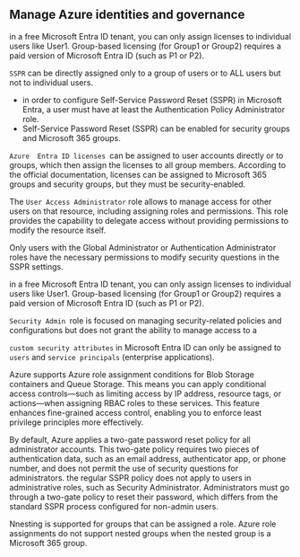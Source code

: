## Manage Azure identities and governance

in a free Microsoft Entra ID tenant, you can only assign licenses to individual users like User1. Group-based licensing (for Group1 or Group2) requires a paid version of Microsoft Entra ID (such as P1 or P2).

`SSPR` can be directly assigned only to a group of users or to ALL users but not to individual users.

- in order to configure Self-Service Password Reset (SSPR) in Microsoft Entra, a user must have at least the Authentication Policy Administrator role.
- Self-Service Password Reset (SSPR) can be enabled for security groups and Microsoft 365 groups.

`Azure  Entra ID licenses `can be assigned to user accounts directly or to groups, which then assign the licenses to all group members. According to the official documentation, licenses can be assigned to Microsoft 365 groups and security groups, but they must be security-enabled.

The `User Access Administrator` role allows to manage access for other users on that resource, including assigning roles and permissions. This role provides the capability to delegate access without providing permissions to modify the resource itself.

Only users with the Global Administrator or Authentication Administrator roles have the necessary permissions to modify security questions in the SSPR settings.

in a free Microsoft Entra ID tenant, you can only assign licenses to individual users like User1. Group-based licensing (for Group1 or Group2) requires a paid version of Microsoft Entra ID (such as P1 or P2).

 `Security Admin `role is focused on managing security-related policies and configurations but does not grant the ability to manage access to a

`custom security attributes` in Microsoft Entra ID can only be assigned to `users` and `service principals` (enterprise applications). 

Azure supports Azure role assignment conditions for Blob Storage containers and Queue Storage. This means you can apply conditional access controls—such as limiting access by IP address, resource tags, or actions—when assigning RBAC roles to these services. This feature enhances fine-grained access control, enabling you to enforce least privilege principles more effectively.

By default, Azure applies a two-gate password reset policy for all administrator accounts. This two-gate policy requires two pieces of authentication data, such as an email address, authenticator app, or phone number, and does not permit the use of security questions for administrators.
the regular SSPR policy does not apply to users in administrative roles, such as Security Administrator. Administrators must go through a two-gate policy to reset their password, which differs from the standard SSPR process configured for non-admin users. 

Nnesting is supported for groups that can be assigned a role.
 Azure role assignments do not support nested groups when the nested group is a Microsoft 365 group.